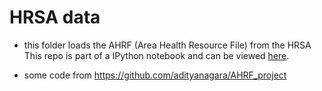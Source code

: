# HRSA data
- this folder loads the AHRF (Area Health Resource File) from the HRSA
This repo is part of a IPython notebook and can be viewed [here](http://nbviewer.jupyter.org/gist/adityanagara/8a71bbc142d884751ea96e6102ce400e).

- some code from https://github.com/adityanagara/AHRF_project